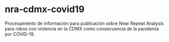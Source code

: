 # nra-cdmx-covid19
Procesamiento de información para publicación sobre Near Repeat Analysis para robos con violencia en la CDMX como consecuencia de la pandemia por COVID-19.
